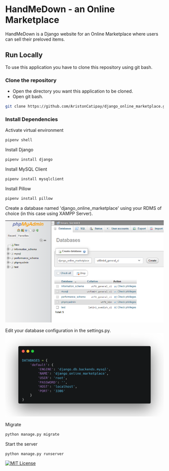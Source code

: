 # HandMeDown - an Online Marketplace

HandMeDown is a Django website for an Online Marketplace where users can sell their preloved items.

## Run Locally

To use this application you have to clone this repository using git bash.

### Clone the repository
- Open the directory you want this application to be cloned. 
- Open git bash.

```bash
git clone https://github.com/AristonCatipay/django_online_marketplace.git
```

### Install Dependencies

Activate virtual environment
```bash
pipenv shell
```

Install Django
```bash
pipenv install django
```

Install MySQL Client
```bash
pipenv install mysqlclient
```

Install Pillow
```bash
pipenv install pillow
```

Create a database named 'django_online_marketplace' 
using your RDMS of choice (in this case using XAMPP Server).

![Create_a_database](/readme_images/xampp_create_database.PNG)

Edit your database configuration in the settings.py.
![Database_Configuration](/readme_images/change_database_settings.png)

Migrate
```bash
python manage.py migrate
```

Start the server
```bash
python manage.py runserver
```

[![MIT License](https://img.shields.io/badge/License-MIT-green.svg)](https://choosealicense.com/licenses/mit/)